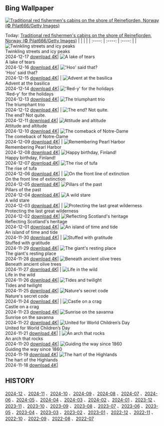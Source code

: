 ## Bing Wallpaper
[![Traditional red fishermen's cabins on the shore of Reinefjorden, Norway (© Pilat666/Getty Images)](https://cn.bing.com/th?id=OHR.ReinefjordenNorway_EN-US8636083241_UHD.jpg&w=1000)](https://cn.bing.com/th?id=OHR.ReinefjordenNorway_EN-US8636083241_UHD.jpg&pid=hp&w=3840&h=2160&rs=1&c=4)

Today: [Traditional red fishermen's cabins on the shore of Reinefjorden, Norway (© Pilat666/Getty Images)](https://cn.bing.com/th?id=OHR.ReinefjordenNorway_EN-US8636083241_UHD.jpg&pid=hp&w=3840&h=2160&rs=1&c=4)
  |      |      |      |
| :----: | :----: | :----: |
| ![Twinkling streets and icy peaks](https://cn.bing.com/th?id=OHR.SalzburgSnow_EN-US8262729220_UHD.jpg&pid=hp&w=384&h=216&rs=1&c=4) <br/> Twinkling streets and icy peaks <br/> 2024-12-17  [download 4K](https://cn.bing.com/th?id=OHR.SalzburgSnow_EN-US8262729220_UHD.jpg&pid=hp&w=3840&h=2160&rs=1&c=4)| ![A lake of tears](https://cn.bing.com/th?id=OHR.MisurinaLake_EN-US7921587884_UHD.jpg&pid=hp&w=384&h=216&rs=1&c=4) <br/> A lake of tears <br/> 2024-12-16  [download 4K](https://cn.bing.com/th?id=OHR.MisurinaLake_EN-US7921587884_UHD.jpg&pid=hp&w=3840&h=2160&rs=1&c=4)| !['Hoo' said that?](https://cn.bing.com/th?id=OHR.NorthernHawkOwl_EN-US7592435350_UHD.jpg&pid=hp&w=384&h=216&rs=1&c=4) <br/> 'Hoo' said that? <br/> 2024-12-15  [download 4K](https://cn.bing.com/th?id=OHR.NorthernHawkOwl_EN-US7592435350_UHD.jpg&pid=hp&w=3840&h=2160&rs=1&c=4)|
| ![Advent at the basilica](https://cn.bing.com/th?id=OHR.ChristmasBudapest_EN-US0865695821_UHD.jpg&pid=hp&w=384&h=216&rs=1&c=4) <br/> Advent at the basilica <br/> 2024-12-14  [download 4K](https://cn.bing.com/th?id=OHR.ChristmasBudapest_EN-US0865695821_UHD.jpg&pid=hp&w=3840&h=2160&rs=1&c=4)| !['Red-y' for the holidays](https://cn.bing.com/th?id=OHR.WildPoinsettia_EN-US8728271702_UHD.jpg&pid=hp&w=384&h=216&rs=1&c=4) <br/> 'Red-y' for the holidays <br/> 2024-12-13  [download 4K](https://cn.bing.com/th?id=OHR.WildPoinsettia_EN-US8728271702_UHD.jpg&pid=hp&w=3840&h=2160&rs=1&c=4)| ![The triumphant trio](https://cn.bing.com/th?id=OHR.DolomitesSky_EN-US8624061239_UHD.jpg&pid=hp&w=384&h=216&rs=1&c=4) <br/> The triumphant trio <br/> 2024-12-12  [download 4K](https://cn.bing.com/th?id=OHR.DolomitesSky_EN-US8624061239_UHD.jpg&pid=hp&w=3840&h=2160&rs=1&c=4)|
| ![The end? Not quite.](https://cn.bing.com/th?id=OHR.CornwallSnow_EN-US8476437458_UHD.jpg&pid=hp&w=384&h=216&rs=1&c=4) <br/> The end? Not quite. <br/> 2024-12-11  [download 4K](https://cn.bing.com/th?id=OHR.CornwallSnow_EN-US8476437458_UHD.jpg&pid=hp&w=3840&h=2160&rs=1&c=4)| ![Attitude and altitude](https://cn.bing.com/th?id=OHR.GuanacosChile_EN-US8209106662_UHD.jpg&pid=hp&w=384&h=216&rs=1&c=4) <br/> Attitude and altitude <br/> 2024-12-10  [download 4K](https://cn.bing.com/th?id=OHR.GuanacosChile_EN-US8209106662_UHD.jpg&pid=hp&w=3840&h=2160&rs=1&c=4)| ![The comeback of Notre-Dame](https://cn.bing.com/th?id=OHR.ReopeningNotreDame_EN-US8084146311_UHD.jpg&pid=hp&w=384&h=216&rs=1&c=4) <br/> The comeback of Notre-Dame <br/> 2024-12-09  [download 4K](https://cn.bing.com/th?id=OHR.ReopeningNotreDame_EN-US8084146311_UHD.jpg&pid=hp&w=3840&h=2160&rs=1&c=4)|
| ![Remembering Pearl Harbor](https://cn.bing.com/th?id=OHR.NewHavenBridge_EN-US7922266620_UHD.jpg&pid=hp&w=384&h=216&rs=1&c=4) <br/> Remembering Pearl Harbor <br/> 2024-12-08  [download 4K](https://cn.bing.com/th?id=OHR.NewHavenBridge_EN-US7922266620_UHD.jpg&pid=hp&w=3840&h=2160&rs=1&c=4)| ![Happy birthday, Finland!](https://cn.bing.com/th?id=OHR.HelsinkiDusk_EN-US7738977648_UHD.jpg&pid=hp&w=384&h=216&rs=1&c=4) <br/> Happy birthday, Finland! <br/> 2024-12-07  [download 4K](https://cn.bing.com/th?id=OHR.HelsinkiDusk_EN-US7738977648_UHD.jpg&pid=hp&w=3840&h=2160&rs=1&c=4)| ![The rise of tufa](https://cn.bing.com/th?id=OHR.MonoTufa_EN-US7607210506_UHD.jpg&pid=hp&w=384&h=216&rs=1&c=4) <br/> The rise of tufa <br/> 2024-12-06  [download 4K](https://cn.bing.com/th?id=OHR.MonoTufa_EN-US7607210506_UHD.jpg&pid=hp&w=3840&h=2160&rs=1&c=4)|
| ![On the front line of extinction](https://cn.bing.com/th?id=OHR.RhinosKenya_EN-US7514650014_UHD.jpg&pid=hp&w=384&h=216&rs=1&c=4) <br/> On the front line of extinction <br/> 2024-12-05  [download 4K](https://cn.bing.com/th?id=OHR.RhinosKenya_EN-US7514650014_UHD.jpg&pid=hp&w=3840&h=2160&rs=1&c=4)| ![Pillars of the past](https://cn.bing.com/th?id=OHR.JaipurFort_EN-US7275752190_UHD.jpg&pid=hp&w=384&h=216&rs=1&c=4) <br/> Pillars of the past <br/> 2024-12-04  [download 4K](https://cn.bing.com/th?id=OHR.JaipurFort_EN-US7275752190_UHD.jpg&pid=hp&w=3840&h=2160&rs=1&c=4)| ![A wild stare](https://cn.bing.com/th?id=OHR.SnowMoose_EN-US6949674639_UHD.jpg&pid=hp&w=384&h=216&rs=1&c=4) <br/> A wild stare <br/> 2024-12-03  [download 4K](https://cn.bing.com/th?id=OHR.SnowMoose_EN-US6949674639_UHD.jpg&pid=hp&w=3840&h=2160&rs=1&c=4)|
| ![Protecting the last great wilderness](https://cn.bing.com/th?id=OHR.IcebergsAntarctica_EN-US6829804691_UHD.jpg&pid=hp&w=384&h=216&rs=1&c=4) <br/> Protecting the last great wilderness <br/> 2024-12-02  [download 4K](https://cn.bing.com/th?id=OHR.IcebergsAntarctica_EN-US6829804691_UHD.jpg&pid=hp&w=3840&h=2160&rs=1&c=4)| ![Reflecting Scotland's heritage](https://cn.bing.com/th?id=OHR.KilchurnAutumn_EN-US6737063910_UHD.jpg&pid=hp&w=384&h=216&rs=1&c=4) <br/> Reflecting Scotland's heritage <br/> 2024-12-01  [download 4K](https://cn.bing.com/th?id=OHR.KilchurnAutumn_EN-US6737063910_UHD.jpg&pid=hp&w=3840&h=2160&rs=1&c=4)| ![An island of time and tide](https://cn.bing.com/th?id=OHR.MtStMichel_EN-US6641012356_UHD.jpg&pid=hp&w=384&h=216&rs=1&c=4) <br/> An island of time and tide <br/> 2024-11-30  [download 4K](https://cn.bing.com/th?id=OHR.MtStMichel_EN-US6641012356_UHD.jpg&pid=hp&w=3840&h=2160&rs=1&c=4)|
| ![Stuffed with gratitude](https://cn.bing.com/th?id=OHR.TomTurkeys_EN-US6212893518_UHD.jpg&pid=hp&w=384&h=216&rs=1&c=4) <br/> Stuffed with gratitude <br/> 2024-11-29  [download 4K](https://cn.bing.com/th?id=OHR.TomTurkeys_EN-US6212893518_UHD.jpg&pid=hp&w=3840&h=2160&rs=1&c=4)| ![The giant's resting place](https://cn.bing.com/th?id=OHR.SemoisRiver_EN-US6047540380_UHD.jpg&pid=hp&w=384&h=216&rs=1&c=4) <br/> The giant's resting place <br/> 2024-11-28  [download 4K](https://cn.bing.com/th?id=OHR.SemoisRiver_EN-US6047540380_UHD.jpg&pid=hp&w=3840&h=2160&rs=1&c=4)| ![Beneath ancient olive trees](https://cn.bing.com/th?id=OHR.TrulliGrove_EN-US5919292259_UHD.jpg&pid=hp&w=384&h=216&rs=1&c=4) <br/> Beneath ancient olive trees <br/> 2024-11-27  [download 4K](https://cn.bing.com/th?id=OHR.TrulliGrove_EN-US5919292259_UHD.jpg&pid=hp&w=3840&h=2160&rs=1&c=4)|
| ![Life in the wild](https://cn.bing.com/th?id=OHR.AmboseliGiraffes_EN-US9072366924_UHD.jpg&pid=hp&w=384&h=216&rs=1&c=4) <br/> Life in the wild <br/> 2024-11-26  [download 4K](https://cn.bing.com/th?id=OHR.AmboseliGiraffes_EN-US9072366924_UHD.jpg&pid=hp&w=3840&h=2160&rs=1&c=4)| ![Tides and twilight](https://cn.bing.com/th?id=OHR.SonomaCoast_EN-US5218026576_UHD.jpg&pid=hp&w=384&h=216&rs=1&c=4) <br/> Tides and twilight <br/> 2024-11-25  [download 4K](https://cn.bing.com/th?id=OHR.SonomaCoast_EN-US5218026576_UHD.jpg&pid=hp&w=3840&h=2160&rs=1&c=4)| ![Nature's secret code](https://cn.bing.com/th?id=OHR.FibonacciAloe_EN-US5137471725_UHD.jpg&pid=hp&w=384&h=216&rs=1&c=4) <br/> Nature's secret code <br/> 2024-11-24  [download 4K](https://cn.bing.com/th?id=OHR.FibonacciAloe_EN-US5137471725_UHD.jpg&pid=hp&w=3840&h=2160&rs=1&c=4)|
| ![Castle on a crag](https://cn.bing.com/th?id=OHR.ZafraCastle_EN-US5032917939_UHD.jpg&pid=hp&w=384&h=216&rs=1&c=4) <br/> Castle on a crag <br/> 2024-11-23  [download 4K](https://cn.bing.com/th?id=OHR.ZafraCastle_EN-US5032917939_UHD.jpg&pid=hp&w=3840&h=2160&rs=1&c=4)| ![Sunrise on the savanna](https://cn.bing.com/th?id=OHR.LionCubs_EN-US4742616367_UHD.jpg&pid=hp&w=384&h=216&rs=1&c=4) <br/> Sunrise on the savanna <br/> 2024-11-22  [download 4K](https://cn.bing.com/th?id=OHR.LionCubs_EN-US4742616367_UHD.jpg&pid=hp&w=3840&h=2160&rs=1&c=4)| ![United for World Children’s Day](https://cn.bing.com/th?id=OHR.BeyondSaype_EN-US4398054405_UHD.jpg&pid=hp&w=384&h=216&rs=1&c=4) <br/> United for World Children’s Day <br/> 2024-11-21  [download 4K](https://cn.bing.com/th?id=OHR.BeyondSaype_EN-US4398054405_UHD.jpg&pid=hp&w=3840&h=2160&rs=1&c=4)|
| ![An arch that rocks](https://cn.bing.com/th?id=OHR.TasmansArch_EN-US4274981499_UHD.jpg&pid=hp&w=384&h=216&rs=1&c=4) <br/> An arch that rocks <br/> 2024-11-20  [download 4K](https://cn.bing.com/th?id=OHR.TasmansArch_EN-US4274981499_UHD.jpg&pid=hp&w=3840&h=2160&rs=1&c=4)| ![Guiding the way since 1860](https://cn.bing.com/th?id=OHR.PorthcawlLighthouse_EN-US4147042402_UHD.jpg&pid=hp&w=384&h=216&rs=1&c=4) <br/> Guiding the way since 1860 <br/> 2024-11-19  [download 4K](https://cn.bing.com/th?id=OHR.PorthcawlLighthouse_EN-US4147042402_UHD.jpg&pid=hp&w=3840&h=2160&rs=1&c=4)| ![The hart of the Highlands](https://cn.bing.com/th?id=OHR.RedStag_EN-US3910525623_UHD.jpg&pid=hp&w=384&h=216&rs=1&c=4) <br/> The hart of the Highlands <br/> 2024-11-18  [download 4K](https://cn.bing.com/th?id=OHR.RedStag_EN-US3910525623_UHD.jpg&pid=hp&w=3840&h=2160&rs=1&c=4)|

  
  ## HISTORY
  [2024-12](https://github.com/Underglaze-Blue/bingwallpaper/tree/main/archive/2024-12/) 、[2024-11](https://github.com/Underglaze-Blue/bingwallpaper/tree/main/archive/2024-11/) 、[2024-10](https://github.com/Underglaze-Blue/bingwallpaper/tree/main/archive/2024-10/) 、[2024-09](https://github.com/Underglaze-Blue/bingwallpaper/tree/main/archive/2024-09/) 、[2024-08](https://github.com/Underglaze-Blue/bingwallpaper/tree/main/archive/2024-08/) 、[2024-07](https://github.com/Underglaze-Blue/bingwallpaper/tree/main/archive/2024-07/) 、[2024-06](https://github.com/Underglaze-Blue/bingwallpaper/tree/main/archive/2024-06/) 、[2024-05](https://github.com/Underglaze-Blue/bingwallpaper/tree/main/archive/2024-05/) 、[2024-04](https://github.com/Underglaze-Blue/bingwallpaper/tree/main/archive/2024-04/) 、[2024-03](https://github.com/Underglaze-Blue/bingwallpaper/tree/main/archive/2024-03/) 、[2024-02](https://github.com/Underglaze-Blue/bingwallpaper/tree/main/archive/2024-02/) 、[2024-01](https://github.com/Underglaze-Blue/bingwallpaper/tree/main/archive/2024-01/) 、[2023-12](https://github.com/Underglaze-Blue/bingwallpaper/tree/main/archive/2023-12/) 、[2023-11](https://github.com/Underglaze-Blue/bingwallpaper/tree/main/archive/2023-11/) 、[2023-10](https://github.com/Underglaze-Blue/bingwallpaper/tree/main/archive/2023-10/) 、[2023-09](https://github.com/Underglaze-Blue/bingwallpaper/tree/main/archive/2023-09/) 、[2023-08](https://github.com/Underglaze-Blue/bingwallpaper/tree/main/archive/2023-08/) 、[2023-07](https://github.com/Underglaze-Blue/bingwallpaper/tree/main/archive/2023-07/) 、[2023-06](https://github.com/Underglaze-Blue/bingwallpaper/tree/main/archive/2023-06/) 、[2023-05](https://github.com/Underglaze-Blue/bingwallpaper/tree/main/archive/2023-05/) 、[2023-04](https://github.com/Underglaze-Blue/bingwallpaper/tree/main/archive/2023-04/) 、[2023-03](https://github.com/Underglaze-Blue/bingwallpaper/tree/main/archive/2023-03/) 、[2023-02](https://github.com/Underglaze-Blue/bingwallpaper/tree/main/archive/2023-02/) 、[2023-01](https://github.com/Underglaze-Blue/bingwallpaper/tree/main/archive/2023-01/) 、[2022-12](https://github.com/Underglaze-Blue/bingwallpaper/tree/main/archive/2022-12/) 、[2022-11](https://github.com/Underglaze-Blue/bingwallpaper/tree/main/archive/2022-11/) 、[2022-10](https://github.com/Underglaze-Blue/bingwallpaper/tree/main/archive/2022-10/) 、[2022-09](https://github.com/Underglaze-Blue/bingwallpaper/tree/main/archive/2022-09/) 、[2022-08](https://github.com/Underglaze-Blue/bingwallpaper/tree/main/archive/2022-08/) 、[2022-07](https://github.com/Underglaze-Blue/bingwallpaper/tree/main/archive/2022-07/) 